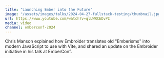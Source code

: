 ```yaml
---
title: "Launching Ember into the Future"
image: "/assets/images/talks/2024-04-27-fullstack-testing/thumbnail.jpg"
url: https://www.youtube.com/watch?v=qlLWRCEDvPI
media: video
channel: emberconf-2024
---
```


Chris Manson explained how Embroider translates old "Emberisms" into modern
JavaScript to use with Vite, and shared an update on the Embroider initiative in
his talk at EmberConf.
